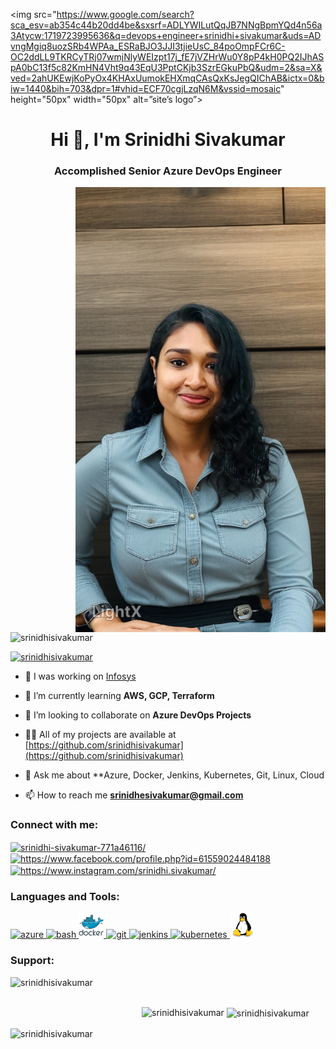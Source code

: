<img src="https://www.google.com/search?sca_esv=ab354c44b20dd4be&sxsrf=ADLYWILutQqJB7NNgBpmYQd4n56a3Atycw:1719723995636&q=devops+engineer+srinidhi+sivakumar&uds=ADvngMgiq8uozSRb4WPAa_ESRaBJO3JJI3tjieUsC_84poOmpFCr6C-OC2ddLL9TKRCyTRj07wmjNlyWEIzpt17j_fE7jVZHrWu0Y8pP4kH0PQ2IJhASpA0bC13f5c82KmHN4Vht9q43EqU3PptCKjb3SzrEGkuPbQ&udm=2&sa=X&ved=2ahUKEwjKoPyOx4KHAxUumokEHXmqCAsQxKsJegQIChAB&ictx=0&biw=1440&bih=703&dpr=1#vhid=ECF70cgjLzqN6M&vssid=mosaic" height="50px" width="50px" alt=”site’s logo”>
<h1 align="center">Hi 👋, I'm Srinidhi Sivakumar</h1>
<h3 align="center">Accomplished Senior Azure DevOps Engineer </h3>
<img align="right" alt="Coding" width="400" src="sri.jpg">
<p align="left"> <img src="https://komarev.com/ghpvc/?username=srinidhisivakumar&label=Profile%20views&color=0e75b6&style=flat" alt="srinidhisivakumar" /> </p>

<p align="left"> <a href="https://github.com/ryo-ma/github-profile-trophy"><img src="https://github-profile-trophy.vercel.app/?username=srinidhisivakumar" alt="srinidhisivakumar" /></a> </p>

- 🔭 I was working on [Infosys](https://www.ubs.com/)

- 🌱 I’m currently learning **AWS, GCP, Terraform**

- 👯 I’m looking to collaborate on **Azure DevOps Projects**

- 👨‍💻 All of my projects are available at [https://github.com/srinidhisivakumar](https://github.com/srinidhisivakumar)

- 💬 Ask me about **Azure, Docker, Jenkins, Kubernetes, Git, Linux, Cloud

- 📫 How to reach me **srinidhesivakumar@gmail.com**

<h3 align="left">Connect with me:</h3>
<p align="left">
<a href="https://linkedin.com/in/srinidhi-sivakumar-771a46116/" target="blank"><img align="center" src="https://raw.githubusercontent.com/rahuldkjain/github-profile-readme-generator/master/src/images/icons/Social/linked-in-alt.svg" alt="srinidhi-sivakumar-771a46116/" height="30" width="40" /></a>
<a href="https://fb.com/https://www.facebook.com/profile.php?id=61559024484188" target="blank"><img align="center" src="https://raw.githubusercontent.com/rahuldkjain/github-profile-readme-generator/master/src/images/icons/Social/facebook.svg" alt="https://www.facebook.com/profile.php?id=61559024484188" height="30" width="40" /></a>
<a href="https://instagram.com/https://www.instagram.com/srinidhi.sivakumar/" target="blank"><img align="center" src="https://raw.githubusercontent.com/rahuldkjain/github-profile-readme-generator/master/src/images/icons/Social/instagram.svg" alt="https://www.instagram.com/srinidhi.sivakumar/" height="30" width="40" /></a>
</p>

<h3 align="left">Languages and Tools:</h3>
<p align="left"> <a href="https://azure.microsoft.com/en-in/" target="_blank" rel="noreferrer"> <img src="https://www.vectorlogo.zone/logos/microsoft_azure/microsoft_azure-icon.svg" alt="azure" width="40" height="40"/> </a> <a href="https://www.gnu.org/software/bash/" target="_blank" rel="noreferrer"> <img src="https://www.vectorlogo.zone/logos/gnu_bash/gnu_bash-icon.svg" alt="bash" width="40" height="40"/> </a> <a href="https://www.docker.com/" target="_blank" rel="noreferrer"> <img src="https://raw.githubusercontent.com/devicons/devicon/master/icons/docker/docker-original-wordmark.svg" alt="docker" width="40" height="40"/> </a> <a href="https://git-scm.com/" target="_blank" rel="noreferrer"> <img src="https://www.vectorlogo.zone/logos/git-scm/git-scm-icon.svg" alt="git" width="40" height="40"/> </a> <a href="https://www.jenkins.io" target="_blank" rel="noreferrer"> <img src="https://www.vectorlogo.zone/logos/jenkins/jenkins-icon.svg" alt="jenkins" width="40" height="40"/> </a> <a href="https://kubernetes.io" target="_blank" rel="noreferrer"> <img src="https://www.vectorlogo.zone/logos/kubernetes/kubernetes-icon.svg" alt="kubernetes" width="40" height="40"/> </a> <a href="https://www.linux.org/" target="_blank" rel="noreferrer"> <img src="https://raw.githubusercontent.com/devicons/devicon/master/icons/linux/linux-original.svg" alt="linux" width="40" height="40"/> </a> </p>

<h3 align="left">Support:</h3>
<p><a href="https://www.buymeacoffee.com/https://buymeacoffee.com/srinidhisivakumar"> <img align="left" src="https://cdn.buymeacoffee.com/buttons/v2/default-yellow.png" height="50" width="210" alt="srinidhisivakumar" /></a></p><br><br>

<p><img align="left" src="https://github-readme-stats.vercel.app/api/top-langs?username=srinidhisivakumar&show_icons=true&locale=en&layout=compact" alt="srinidhisivakumar" /></p>

<p>&nbsp;<img align="center" src="https://github-readme-stats.vercel.app/api?username=srinidhisivakumar&show_icons=true&locale=en" alt="srinidhisivakumar" /></p>

<p><img align="center" src="https://github-readme-streak-stats.herokuapp.com/?user=srinidhisivakumar&" alt="srinidhisivakumar" /></p>
